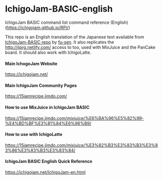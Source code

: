 # IchigoJam-BASIC-english
IchigoJam BASIC command list command reference (English) (https://ichigojam.github.io/RPi/) 

This repo is an English translation of the Japanese text available from [IchigoJam-BASIC repo](https://github.com/fu-sen/IchigoJam-BASIC) by [fu-sen](https://github.com/fu-sen). It also replicates the http://ijprg.netlify.com/ access to too, used with MixJuice and the PanCake board. It should also work with IchigoLatte.

#### Main IchogoJam Website
https://ichigojam.net/

#### Main IchigoJam Community Pages
https://15jamrecipe.jimdo.com/

#### How to use MixJuice in IchigoJam BASIC
https://15jamrecipe.jimdo.com/mixjuice/%E6%BA%96%E5%82%99-%E4%BD%BF%E3%81%84%E6%96%B9/

#### How to use with IchigoLatte
https://15jamrecipe.jimdo.com/mixjuice/%E3%82%B3%E3%83%B3%E3%83%86%E3%83%B3%E3%83%84/

#### IchigoJam BASIC English Quick Reference
https://ichigojam.net/IchigoJam-en.html
